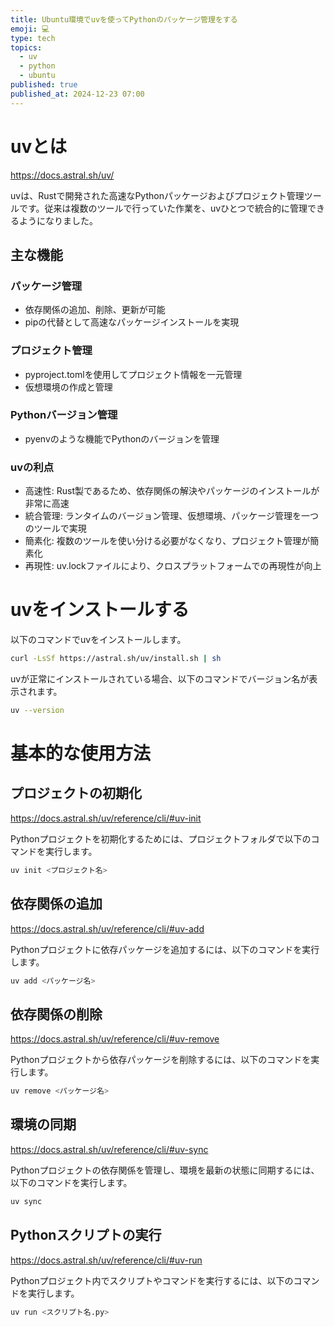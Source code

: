 ```yaml
---
title: Ubuntu環境でuvを使ってPythonのパッケージ管理をする
emoji: 💻
type: tech
topics:
  - uv
  - python
  - ubuntu
published: true
published_at: 2024-12-23 07:00
---
```


# uvとは

https://docs.astral.sh/uv/

uvは、Rustで開発された高速なPythonパッケージおよびプロジェクト管理ツールです。従来は複数のツールで行っていた作業を、uvひとつで統合的に管理できるようになりました。

## 主な機能

### パッケージ管理

- 依存関係の追加、削除、更新が可能
- pipの代替として高速なパッケージインストールを実現

### プロジェクト管理
- pyproject.tomlを使用してプロジェクト情報を一元管理
- 仮想環境の作成と管理

### Pythonバージョン管理
- pyenvのような機能でPythonのバージョンを管理

### uvの利点
- 高速性: Rust製であるため、依存関係の解決やパッケージのインストールが非常に高速
- 統合管理: ランタイムのバージョン管理、仮想環境、パッケージ管理を一つのツールで実現
- 簡素化: 複数のツールを使い分ける必要がなくなり、プロジェクト管理が簡素化
- 再現性: uv.lockファイルにより、クロスプラットフォームでの再現性が向上

# uvをインストールする

以下のコマンドでuvをインストールします。

```bash
curl -LsSf https://astral.sh/uv/install.sh | sh
```

uvが正常にインストールされている場合、以下のコマンドでバージョン名が表示されます。

```bash
uv --version
```

# 基本的な使用方法

## プロジェクトの初期化

https://docs.astral.sh/uv/reference/cli/#uv-init

Pythonプロジェクトを初期化するためには、プロジェクトフォルダで以下のコマンドを実行します。

```bash
uv init <プロジェクト名>
```

## 依存関係の追加

https://docs.astral.sh/uv/reference/cli/#uv-add

Pythonプロジェクトに依存パッケージを追加するには、以下のコマンドを実行します。

```bash
uv add <パッケージ名>
```

## 依存関係の削除

https://docs.astral.sh/uv/reference/cli/#uv-remove

Pythonプロジェクトから依存パッケージを削除するには、以下のコマンドを実行します。

```bash
uv remove <パッケージ名>
```

## 環境の同期

https://docs.astral.sh/uv/reference/cli/#uv-sync

Pythonプロジェクトの依存関係を管理し、環境を最新の状態に同期するには、以下のコマンドを実行します。

```bash
uv sync
```

## Pythonスクリプトの実行

https://docs.astral.sh/uv/reference/cli/#uv-run

Pythonプロジェクト内でスクリプトやコマンドを実行するには、以下のコマンドを実行します。

```bash
uv run <スクリプト名.py>
```